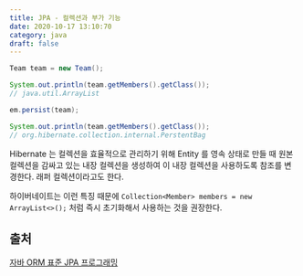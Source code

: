 ```yaml
---
title: JPA - 컬렉션과 부가 기능
date: 2020-10-17 13:10:70
category: java
draft: false
---
```


```java
Team team = new Team();

System.out.println(team.getMembers().getClass());
// java.util.ArrayList

em.persist(team);

System.out.println(team.getMembers().getClass());
// org.hibernate.collection.internal.PerstentBag
```

Hibernate 는 컬렉션을 효율적으로 관리하기 위해 Entity 를 영속 상태로 만들 때 원본 컬렉션을 감싸고 있는 내장 컬렉션을 생성하여 이 내장 컬렉션을 사용하도록 참조를 변경한다. 래퍼 컬렉션이라고도 한다.

하이버네이트는 이런 특징 때문에 `Collection<Member> members = new ArrayList<>();` 처럼 즉시 초기화해서 사용하는 것을 권장한다.

## 출처

[자바 ORM 표준 JPA 프로그래밍](https://www.aladin.co.kr/shop/wproduct.aspx?itemid=62681446)

